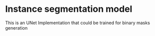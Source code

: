 # Instance segmentation model

This is an UNet Implementation that could be trained for binary masks generation